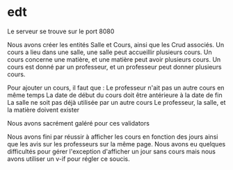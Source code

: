 # edt
<!-- PROJET WEB AVANCE -->

Le serveur se trouve sur le port 8080

<!-- Base de données : -->

Nous avons créer les entités Salle et Cours, ainsi que les Crud associés. Un cours a lieu dans une salle, une salle peut accueillir plusieurs cours. Un cours concerne une matière, et une matière peut avoir plusieurs cours. Un cours est donné par un professeur, et un professeur peut donner plusieurs cours.

<!-- Api : -->


<!-- Validators :  -->

Pour ajouter un cours, il faut que : 
  Le professeur n'ait pas un autre cours en même temps
  La date de début du cours doit être antérieure à la date de fin
  La salle ne soit pas déjà utilisée par un autre cours
  Le professeur, la salle, et la matière doivent exister

Nous avons sacrément galéré pour ces validators

<!-- Intégration des avis de professeurs dans l'edt: -->

Nous avons fini par réussir à afficher les cours en fonction des jours ainsi que les avis sur les professeurs sur la même page. Nous avons eu quelques difficultés pour gérer l'exception d'afficher un jour sans cours mais nous avons utiliser un v-if pour régler ce soucis.


  